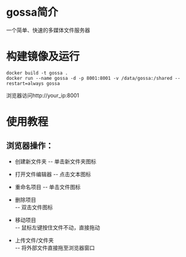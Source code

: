 # gossa简介
一个简单、快速的多媒体文件服务器

# 构建镜像及运行
```
docker build -t gossa . 
docker run --name gossa -d -p 8001:8001 -v /data/gossa:/shared --restart=always gossa
```
浏览器访问http://your_ip:8001
# 使用教程
## 浏览器操作：

- 创建新文件夹
-- 单击新文件夹图标    

- 打开文件编辑器
-- 点击文本图标    

- 重命名项目
-- 单击文件图标

- 删除项目    
-- 双击文件图标

- 移动项目    
-- 鼠标左键按住文件不动，直接拖动

- 上传文件/文件夹    
-- 将外部文件直接拖至浏览器窗口
